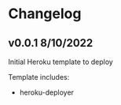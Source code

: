 # Changelog

## v0.0.1 8/10/2022

Initial Heroku template to deploy

Template includes:

* heroku-deployer
